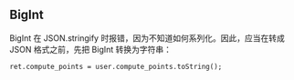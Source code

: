 

## BigInt

BigInt 在 JSON.stringify 时报错，因为不知道如何系列化。因此，应当在转成 JSON 格式之前，先把 BigInt 转换为字符串：

    ret.compute_points = user.compute_points.toString();


